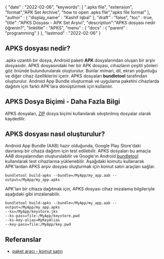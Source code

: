 
{
  "date" : "2022-02-06",
  "keywords": [ ".apks file", "extension", "format","APK Set Archive", "how to open .apks file","apks file format" ],
  "author" : {
    "display_name" : "Kashif Iqbal"
},
  "draft" : "false",
  "toc" : true,
  "title" :"APKS Dosyası - APK Set Arşivi",
  "description":"APKS dosyası nedir öğrenin?",
  "linktitle" : "APKS",
  "menu" : {
    "docs" : {
      "parent" : "programming"
}
},
  "lastmod" : "2022-02-06"
}

## APKS dosyası nedir?

.apks uzantılı bir dosya, Android paketi **APK** dosyalarından oluşan bir arşiv dosyasıdır. APKS dosyasındaki her bir APK dosyası, cihazların çeşitli yönleri göz önünde bulundurularak oluşturulur. Bunlar mimari, dil, ekran yoğunluğu ve diğer cihaz özelliklerini içerir. APKS dosyaları **bundletool** tarafından oluşturulur. Android App Bundle oluşturmak ve uygulama paketini cihazlarda dağıtım için farklı APK'lara dönüştürmek için kullanılır.

## APKS Dosya Biçimi - Daha Fazla Bilgi

APKS dosyaları, [ZIP](/tr/compression/zip/) dosya biçimi kullanılarak sıkıştırılmış dosyalar olarak kaydedilir.

## APKS dosyası nasıl oluşturulur?

Android App Bundle (AAB) hazır olduğunda, Google Play Store'daki davranışı bir cihaza dağıtım için test edilebilir. APKS dosyaları bu amaçla AAB dosyalarından oluşturulabilir ve Google'ın Android [bundletool](https://developer.android.com/tools/bundletool) kullanılarak test cihazlarına yüklenebilir. Aşağıdaki komutu kullanarak APK'lardan APKS arşiv dosyası oluşturmak için komut satırı araçları sağlar.

```
bundletool build-apks --bundle=/MyApp/my_app.aab --output=/MyApp/my_app.apks
```

APK'ları bir cihaza dağıtmak için, APKS dosyası cihaz imzalama bilgileriyle aşağıdaki gibi imzalanabilir.

```
bundletool build-apks --bundle=/MyApp/my_app.aab --output=/MyApp/my_app.apks
--ks=/MyApp/keystore.jks
--ks-pass=file:/MyApp/keystore.pwd
--ks-key-alias=MyKeyAlias
--key-pass=file:/MyApp/key.pwd
```

## Referanslar

* [paket aracı - komut satırı](https://developer.android.com/tools/bundletool)

